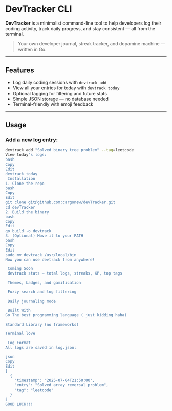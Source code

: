 # DevTracker CLI 

**DevTracker** is a minimalist command-line tool to help developers log their coding activity, track daily progress, and stay consistent — all from the terminal.

> Your own developer journal, streak tracker, and dopamine machine — written in Go.

---

##  Features

-  Log daily coding sessions with `devtrack add`
-  View all your entries for today with `devtrack today`
- Optional tagging for filtering and future stats
-  Simple JSON storage — no database needed
-  Terminal-friendly with emoji feedback

---

## Usage

### Add a new log entry:
```bash
devtrack add "Solved binary tree problem" --tag=leetcode
View today's logs:
bash
Copy
Edit
devtrack today
 Installation
1. Clone the repo
bash
Copy
Edit
git clone git@github.com:cargonew/devTracker.git
cd devTracker
2. Build the binary
bash
Copy
Edit
go build -o devtrack
3. (Optional) Move it to your PATH
bash
Copy
Edit
sudo mv devtrack /usr/local/bin
Now you can use devtrack from anywhere!

 Coming Soon
 devtrack stats — total logs, streaks, XP, top tags

 Themes, badges, and gamification

 Fuzzy search and log filtering

 Daily journaling mode

 Built With
Go The best programming language ( just kidding haha)

Standard Library (no frameworks)

Terminal love 

 Log Format
All logs are saved in log.json:

json
Copy
Edit
[
  {
    "timestamp": "2025-07-04T21:50:00",
    "entry": "Solved array reversal problem",
    "tag": "leetcode"
  }
]
GOOD LUCK!!!
